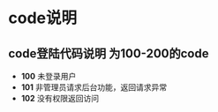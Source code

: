 code说明
=======
code登陆代码说明 为100-200的code
-----------------------------
* **100** 未登录用户
* **101** 非管理员请求后台功能，返回请求异常
* **102** 没有权限返回访问


